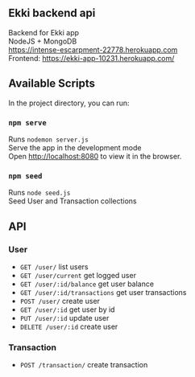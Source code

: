 ## Ekki backend api

Backend for Ekki app<br>
NodeJS + MongoDB<br>
https://intense-escarpment-22778.herokuapp.com
<br>
Frontend: https://ekki-app-10231.herokuapp.com/

## Available Scripts

In the project directory, you can run:

### `npm serve`

Runs `nodemon server.js`<br>
Serve the app in the development mode<br>
Open [http://localhost:8080](http://localhost:8080) to view it in the browser.

### `npm seed`

Runs `node seed.js`<br>
Seed User and Transaction collections

## API

### User

- `GET /user/` list users
- `GET /user/current` get logged user
- `GET /user/:id/balance` get user balance
- `GET /user/:id/transactions` get user transactions
- `POST /user/` create user
- `GET /user/:id` get user by id
- `PUT /user/:id` update user
- `DELETE /user/:id` create user

### Transaction

- `POST /transaction/` create transaction
